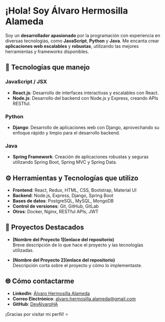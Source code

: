 # ¡Hola! Soy Álvaro Hermosilla Alameda 

Soy un **desarrollador apasionado** por la programación con experiencia en diversas tecnologías, como **JavaScript**, **Python** y **Java**. Me encanta crear **aplicaciones web escalables** y **robustas**, utilizando las mejores herramientas y frameworks disponibles.

## :wrench: Tecnologías que manejo

### JavaScript / JSX
- **React.js**: Desarrollo de interfaces interactivas y escalables con React.
- **Node.js**: Desarrollo del backend con Node.js y Express, creando APIs RESTful.

### Python
- **Django**: Desarrollo de aplicaciones web con Django, aprovechando su enfoque rápido y limpio para el desarrollo backend.

### Java
- **Spring Framework**: Creación de aplicaciones robustas y seguras utilizando Spring Boot, Spring MVC y Spring Data.

## :gear: Herramientas y Tecnologías que utilizo

- **Frontend**: React, Redux, HTML, CSS, Bootstrap, Material UI
- **Backend**: Node.js, Express, Django, Spring Boot
- **Bases de datos**: PostgreSQL, MySQL, MongoDB
- **Control de versiones**: Git, GitHub, GitLab
- **Otros**: Docker, Nginx, RESTful APIs, JWT

## :book: Proyectos Destacados

- **[Nombre del Proyecto 1](enlace del repositorio)**  
  Breve descripción de lo que hace el proyecto y las tecnologías utilizadas.
  
- **[Nombre del Proyecto 2](enlace del repositorio)**  
  Descripción corta sobre el proyecto y cómo lo implementaste.

## :globe_with_meridians: Cómo contactarme

- **LinkedIn**: [Álvaro Hermosilla Alameda](https://es.linkedin.com/in/%C3%A1lvaro-hermosilla-alameda-587526339?trk=profile-badge)
- **Correo Electrónico**: [alvaro.hermosilla.alameda@gmail.com](mailto:alvaro.hermosilla.alameda@gmail.com)
- **GitHub**: [DevAlvaroHA](https://github.com/DevAlvaroHA)

¡Gracias por visitar mi perfil! :star:



